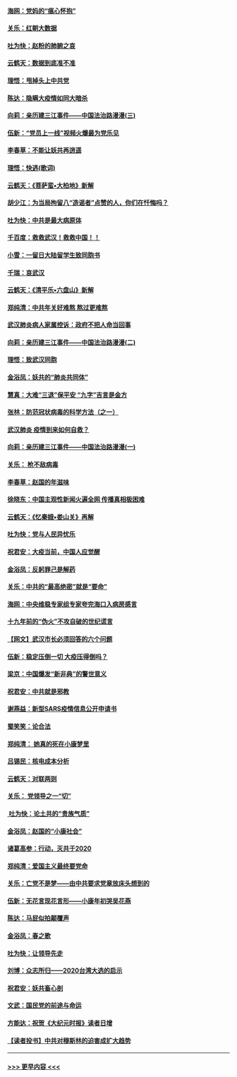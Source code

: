 #### [海网：党妈的“瘟心怀抱”](../pages/nsc993/n11840740.md?t=02040111) 
#### [关乐：红朝大数据](../pages/nsc993/n11840675.md?t=02040111) 
#### [吐为快：赵粉的肺腑之哀](../pages/nsc993/n11840618.md?t=02040111) 
#### [云鹤天：数据到底准不准](../pages/nsc993/n11840325.md?t=02040111) 
#### [理悟：甩掉头上中共党](../pages/nsc993/n11838826.md?t=02040111) 
#### [陈达：隐瞒大疫情如同大暗杀](../pages/nsc993/n11838771.md?t=02040111) 
#### [向莉：亲历建三江事件——中国法治路漫漫(三)](../pages/nsc993/n11831825.md?t=02040111) 
#### [伍新：“党员上一线”视频火爆最为党乐见](../pages/nsc993/n11838200.md?t=02040111) 
#### [李春草：不能让妖共再逍遥](../pages/nsc993/n11838102.md?t=02040111) 
#### [理悟：快逃(歌词)](../pages/nsc993/n11838083.md?t=02040111) 
#### [云鹤天：《菩萨蛮▪大柏地》新解](../pages/nsc993/n11838059.md?t=02040111) 
#### [胡少江：为当局拘留八“造谣者”点赞的人，你们在忏悔吗？](../pages/nsc993/n11836801.md?t=02040111) 
#### [吐为快：中共是最大病原体](../pages/nsc993/n11836748.md?t=02040111) 
#### [千百度：救救武汉！救救中国！！](../pages/nsc993/n11836145.md?t=02040111) 
#### [小雪：一留日大陆留学生致同胞书](../pages/nsc993/n11834624.md?t=02040111) 
#### [千瑞：哀武汉](../pages/nsc993/n11833647.md?t=02040111) 
#### [云鹤天：《清平乐▪六盘山》新解](../pages/nsc993/n11833611.md?t=02040111) 
#### [郑纯清：中共年关好难熬 熬过更难熬](../pages/nsc993/n11833489.md?t=02040111) 
#### [武汉肺炎病人家属控诉：政府不把人命当回事](../pages/nsc993/n11833205.md?t=02040111) 
#### [向莉：亲历建三江事件——中国法治路漫漫(二)](../pages/nsc993/n11829102.md?t=02040111) 
#### [理悟：致武汉同胞](../pages/nsc993/n11831522.md?t=02040111) 
#### [金浴凤：妖共的“肺炎共同体”](../pages/nsc993/n11829448.md?t=02040111) 
#### [慧真：大难“三退”保平安 “九字”吉言是金方](../pages/nsc993/n11829501.md?t=02040111) 
#### [张林：防范冠状病毒的科学方法（之一）](../pages/nsc993/n11828618.md?t=02040111) 
#### [武汉肺炎 疫情到来如何自救？](../pages/nsc993/n11827632.md?t=02040111) 
#### [向莉：亲历建三江事件——中国法治路漫漫(一)](../pages/nsc993/n11827190.md?t=02040111) 
#### [关乐： 枪不敌病毒](../pages/nsc993/n11826746.md?t=02040111) 
#### [李春草：赵国的年滋味](../pages/nsc993/n11826321.md?t=02040111) 
#### [徐晓东：中国主观性新闻火遍全网 传播真相极困难](../pages/nsc993/n11826508.md?t=02040111) 
#### [云鹤天：《忆秦娥▪娄山关》再解](../pages/nsc993/n11824682.md?t=02040111) 
#### [吐为快：党与人民异忧乐](../pages/nsc993/n11824660.md?t=02040111) 
#### [祝君安：大疫当前，中国人应觉醒](../pages/nsc993/n11821946.md?t=02040111) 
#### [金浴凤：反躬罪己是解药](../pages/nsc993/n11820280.md?t=02040111) 
#### [关乐：中共的“最高绝密”就是“要命”](../pages/nsc993/n11816946.md?t=02040111) 
#### [海网：中央维稳专家组专家夸完海口入病房感言](../pages/nsc993/n11815138.md?t=02040111) 
#### [十九年前的“伪火”不攻自破的世纪谎言](../pages/nsc993/n11813238.md?t=02040111) 
#### [【网文】武汉市长必须回答的六个问题](../pages/nsc993/n11813848.md?t=02040111) 
#### [伍新：稳定压倒一切 大疫压得倒吗？](../pages/nsc993/n11812634.md?t=02040111) 
#### [梁京：中国爆发“新非典”的警世意义](../pages/nsc993/n11812554.md?t=02040111) 
#### [祝君安：中共就是邪教](../pages/nsc993/n11812431.md?t=02040111) 
#### [谢燕益：新型SARS疫情信息公开申请书](../pages/nsc993/n11808840.md?t=02040111) 
#### [蜀笑笑：论合法](../pages/nsc993/n11808064.md?t=02040111) 
#### [郑纯清： 她真的死在小康梦里](../pages/nsc993/n11806623.md?t=02040111) 
#### [吕锡民：核电成本分析](../pages/nsc993/n11806284.md?t=02040111) 
#### [云鹤天：对联两则](../pages/nsc993/n11805957.md?t=02040111) 
#### [关乐： 党领导之一“切”](../pages/nsc993/n11804505.md?t=02040111) 
#### [ 吐为快：论土共的“贵族气质”](../pages/nsc993/n11804490.md?t=02040111) 
#### [金浴凤：赵国的“小康社会”](../pages/nsc993/n11804452.md?t=02040111) 
#### [诸葛高参：行动，灭共于2020](../pages/nsc993/n11804120.md?t=02040111) 
#### [郑纯清：爱国主义最终要党命](../pages/nsc993/n11802197.md?t=02040111) 
#### [关乐：亡党不是梦——由中共要求党章放床头想到的](../pages/nsc993/n11802156.md?t=02040111) 
#### [伍新：无花言现花言形——小康年初哭吴花燕](../pages/nsc993/n11800044.md?t=02040111) 
#### [陈达：马屁似拍颠覆声](../pages/nsc993/n11800010.md?t=02040111) 
#### [金浴凤：春之歌](../pages/nsc993/n11797687.md?t=02040111) 
#### [吐为快：让领导先走](../pages/nsc993/n11797512.md?t=02040111) 
#### [刘博：众志所归——2020台湾大选的启示](../pages/nsc993/n11796878.md?t=02040111) 
#### [祝君安：妖共畜心剖](../pages/nsc993/n11794273.md?t=02040111) 
#### [文武：国民党的前途与命运](../pages/nsc993/n11794198.md?t=02040111) 
#### [方能达：祝贺《大纪元时报》读者日增](../pages/nsc993/n11793807.md?t=02040111) 
#### [【读者投书】中共对穆斯林的迫害成扩大趋势](../pages/nsc993/n11791371.md?t=02040111) 

----
#### [ >>> 更早内容 <<< ](../indexes/nsc993-earlier.md)
